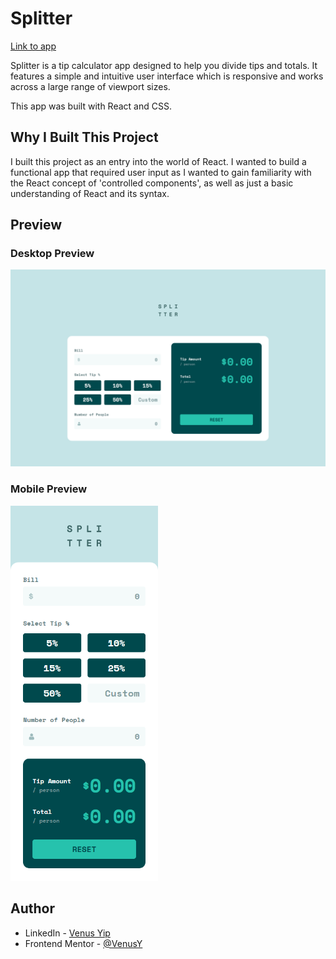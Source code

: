 # Splitter

[Link to app](https://venusy.github.io/splitter/)

Splitter is a tip calculator app designed to help you divide tips and totals. 
It features a simple and intuitive user interface which is responsive and 
works across a large range of viewport sizes.

This app was built with React and CSS.

## Why I Built This Project

I built this project as an entry into the world of React. I wanted to build a 
functional app that required user input as I wanted to gain familiarity with 
the React concept of 'controlled components', as well as just a basic
understanding of React and its syntax.

## Preview

### Desktop Preview

<img src="./public/readme-images/desktop-preview.png" alt="Desktop preview" />

### Mobile Preview

<img height="600" src="./public/readme-images/mobile-preview.png" alt="Mobile preview" />

## Author

- LinkedIn - [Venus Yip](https://www.linkedin.com/in/venus-yip-869aa4217/)
- Frontend Mentor - [@VenusY](https://www.frontendmentor.io/profile/VenusY)
